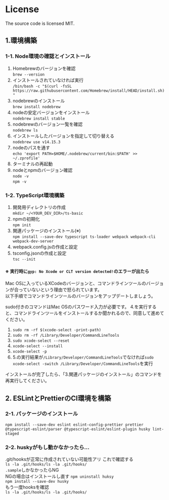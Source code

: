 # License
The source code is licensed MIT.

## 1.環境構築

### 1-1. Node環境の確認とインストール
1. Homebrewのバージョンを確認  
`brew --version`  
2. インストールされていなければ実行  
`/bin/bash -c "$(curl -fsSL https://raw.githubusercontent.com/Homebrew/install/HEAD/install.sh)"`  
3. nodebrewのインストール  
`brew install nodebrew`  
4. nodeの安定バージョンをインストール  
`nodebrew install stable`  
5. nodebrewのバージョン一覧を確認  
`nodebrew ls`
6. インストールしたバージョンを指定して切り替える  
`nodebrew use v14.15.3`  
7. nodeのパスを通す  
`echo 'export PATH=$HOME/.nodebrew/current/bin:$PATH' >> ~/.zprofile'`  
8. ターミナルの再起動  
9. nodeとnpmのバージョン確認  
`node -v`  
`npm -v`  

### 1-2. TypeScript環境構築
1. 開発用ディレクトリの作成  
`mkdir ~/<YOUR_DEV_DIR>/ts-basic`
2. npmの初期化  
`npm init`
3. 関連パッケージのインストール(※)  
`npm install --save-dev typescript ts-loader webpack webpack-cli webpack-dev-server` 
4. webpack.config.jsの作成と設定  
5. tsconfig.jsonの作成と設定  
`tsc --init`  

#### ※ 実行時に`gyp: No Xcode or CLT version detected!`のエラーが出たら  
  
Mac OSに入っているXCodeのバージョンと、コマンドラインツールのバージョンが合っていないという理由で怒られています。  
以下手順でコマンドラインツールのバージョンをアップデートしましょう。

sudo付きのコマンドはMac OSのパスワード入力が必要です。
4.を実行すると、コマンドラインツールをインストールするか聞かれるので、同意して進めてください。

1. `sudo rm -rf $(xcode-select -print-path)`
2. `sudo rm -rf /Library/Developer/CommandLineTools`
3. `sudo xcode-select --reset`
4. `xcode-select --install`
5. `xcode-select -p`
6. 5.の実行結果が`/Library/Developer/CommandLineTools`でなければ`sudo xcode-select -switch /Library/Developer/CommandLineTools`を実行

インストールが完了したら、「3.関連パッケージのインストール」のコマンドを再実行してください。  
 
## 2. ESLintとPrettierのCI環境を構築
### 2-1. パッケージのインストール
`npm install --save-dev eslint eslint-config-prettier prettier @typescript-eslint/parser @typescript-eslint/eslint-plugin husky lint-staged`

### 2-2. huskyがもし動かなかったら...
.git/hooksが正常に作成されていない可能性アリ 
これで確認する   
`ls -la .git/hooks/ls -la .git/hooks/`  
`.sample`しかなかったらNG  
NGの場合はインストールし直す
`npm uninstall huksy`  
`npm install --save-dev husky`  
もう一度hooksを確認  
`ls -la .git/hooks/ls -la .git/hooks/`
